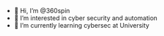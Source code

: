 - 👋 Hi, I’m @360spin
- 👀 I’m interested in cyber security and automation
- 🌱 I’m currently learning cybersec at University
<!---
360spin/360spin is a ✨ special ✨ repository because its `README.md` (this file) appears on your GitHub profile.
You can click the Preview link to take a look at your changes.
--->
